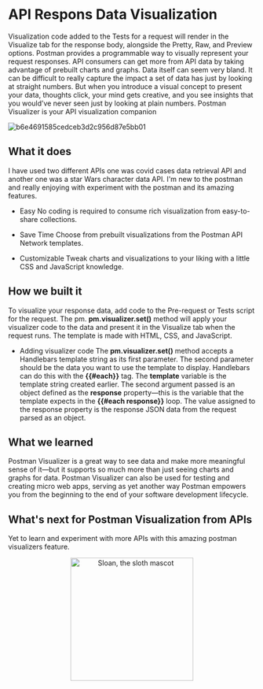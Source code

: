 # API Respons Data Visualization

Visualization code added to the Tests for a request will render in the Visualize tab for the response body, alongside the Pretty, Raw, and Preview options. Postman provides a programmable way to visually represent your request responses. API consumers can get more from API data by taking advantage of prebuilt charts and graphs. Data itself can seem very bland. It can be difficult to really capture the impact a set of data has just by looking at straight numbers. But when you introduce a visual concept to present your data, thoughts click, your mind gets creative, and you see insights that you would’ve never seen just by looking at plain numbers. Postman Visualizer is your API visualization companion


![b6e4691585cedceb3d2c956d87e5bb01](https://user-images.githubusercontent.com/68494604/127006001-4ea66a7d-ea93-40c9-a3b5-ed4aa079105e.gif)

## What it does
I have used two different APIs one was covid cases data retrieval API and another one was a star Wars character data API. I'm new to the postman and really enjoying with experiment with the postman and its amazing features.

- Easy
No coding is required to consume rich visualization from easy-to-share collections.

- Save Time
Choose from prebuilt visualizations from the Postman API Network templates.

- Customizable
Tweak charts and visualizations to your liking with a little CSS and JavaScript knowledge.

## How we built it

To visualize your response data, add code to the Pre-request or Tests script for the request. The pm. **pm.visualizer.set()** method will apply your visualizer code to the data and present it in the Visualize tab when the request runs. The template is made with HTML, CSS, and JavaScript.

- Adding visualizer code
The **pm.visualizer.set()** method accepts a Handlebars template string as its first parameter. The second parameter should be the data you want to use the template to display. Handlebars can do this with the **{{#each}}** tag. The **template** variable is the template string created earlier. The second argument passed is an object defined as the **response** property—this is the variable that the template expects in the **{{#each response}}** loop. The value assigned to the response property is the response JSON data from the request parsed as an object.

## What we learned
Postman Visualizer is a great way to see data and make more meaningful sense of it—but it supports so much more than just seeing charts and graphs for data. Postman Visualizer can also be used for testing and creating micro web apps, serving as yet another way Postman empowers you from the beginning to the end of your software development lifecycle.

## What's next for Postman Visualization from APIs
Yet to learn and experiment with more APIs with this amazing postman visualizers feature. 

<p align="center">
  <img alt="Sloan, the sloth mascot" width="250px" src="https://user-images.githubusercontent.com/68494604/120436157-39627380-c39c-11eb-89cf-58089fb1032d.gif">
   <br>
</p>


